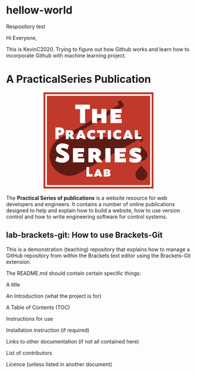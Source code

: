 # hellow-world
Respository test

Hi Everyone,

This is KevinC2020. Trying to figure out how Github works and learn how to incorporate Github with machine learning project.
# A PracticalSeries Publication
     
<p align="center">
    <img src="02-images/cover.png">
</p>
     
The **Practical Series of publications** is a website resource for web developers and engineers. It contains a number of online publications designed to help and explain how to build a website, how to use version control and how to write engineering software for control systems.
     
## lab-brackets-git: How to use Brackets-Git
     
This is a demonstration (teaching) repository that explains how to manage a GitHub repository from within the Brackets text editor using the Brackets-Git extension.


The README.md should contain certain specific things:

A title

An Introduction (what the project is for)

A Table of Contents (TOC)

Instructions for use

Installation instruction (if required)

Links to other documentation (if not all contained here)

List of contributors

Licence (unless listed in another document)
